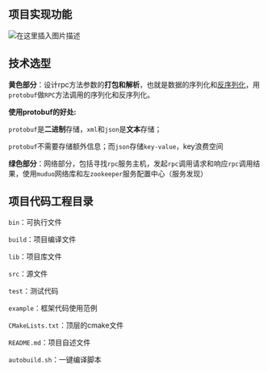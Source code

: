 ## 项目实现功能

![在这里插入图片描述](image/5bf2aefa949b4ea09c6e8ed33b3d3920.png#pic_center)

## 技术选型

**黄色部分**：设计rpc方法参数的**打包和解析**，也就是数据的序列化和[反序列化](https://so.csdn.net/so/search?q=%E5%8F%8D%E5%BA%8F%E5%88%97%E5%8C%96&spm=1001.2101.3001.7020)，用`protobuf`做`RPC`方法调用的序列化和反序列化。

**使用protobuf的好处:**

`protobuf`是**二进制**存储，`xml`和`json`是**文本**存储；

`protobuf`不需要存储额外信息；而`json`存储`key-value`，key浪费空间

**绿色部分**：网络部分，包括寻找`rpc`服务主机，发起`rpc`调用请求和响应`rpc`调用结果，使用`muduo`网络库和左`zookeeper`服务配置中心（服务发现）

## 项目代码工程目录

`bin`：可执行文件

`build`：项目编译文件

`lib`：项目库文件

`src`：源文件

`test`：测试代码

`example`：框架代码使用范例

`CMakeLists.txt`：顶层的cmake文件

`README.md`：项目自述文件

`autobuild.sh`：一键编译脚本